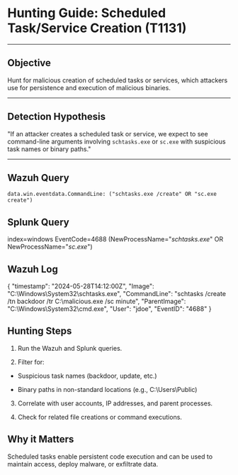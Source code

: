 # Hunting Guide: Scheduled Task/Service Creation (T1131)

---

## Objective

Hunt for malicious creation of scheduled tasks or services, which attackers use for persistence and execution of malicious binaries.

---

## Detection Hypothesis

"If an attacker creates a scheduled task or service, we expect to see command-line arguments involving `schtasks.exe` or `sc.exe` with suspicious task names or binary paths."

---

## Wazuh Query

```kql
data.win.eventdata.CommandLine: ("schtasks.exe /create" OR "sc.exe create")
```
## Splunk Query

index=windows EventCode=4688 (NewProcessName="*schtasks.exe*" OR NewProcessName="*sc.exe*")

## Wazuh Log

{
  "timestamp": "2024-05-28T14:12:00Z",
  "Image": "C:\\Windows\\System32\\schtasks.exe",
  "CommandLine": "schtasks /create /tn backdoor /tr C:\\malicious.exe /sc minute",
  "ParentImage": "C:\\Windows\\System32\\cmd.exe",
  "User": "jdoe",
  "EventID": "4688"
}

## Hunting Steps

1. Run the Wazuh and Splunk queries.

2. Filter for:

- Suspicious task names (backdoor, update, etc.)

- Binary paths in non-standard locations (e.g., C:\Users\Public\)

3. Correlate with user accounts, IP addresses, and parent processes.

4. Check for related file creations or command executions.

## Why it Matters

Scheduled tasks enable persistent code execution and can be used to maintain access, deploy malware, or exfiltrate data.



